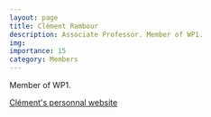 ```yaml
---
layout: page
title: Clément Rambour
description: Associate Professor. Member of WP1.
img:
importance: 15
category: Members
---
```


Member of WP1.

<a href="https://clementrambour.github.io/index.html" target="_blank" title="Go to Clément's personnal website">Clément's personnal website</a>
